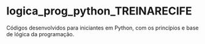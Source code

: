 # logica_prog_python_TREINARECIFE
Códigos desenvolvidos para iniciantes em Python, com os princípios e base de lógica da programação.
